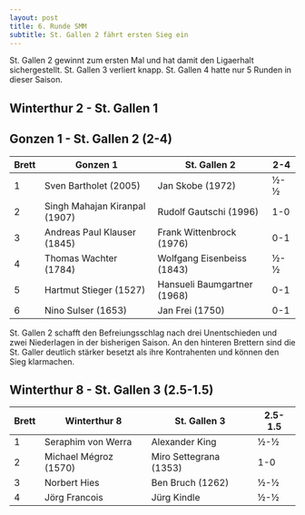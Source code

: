 ```yaml
---
layout: post
title: 6. Runde SMM
subtitle: St. Gallen 2 fährt ersten Sieg ein
---
```


St. Gallen 2 gewinnt zum ersten Mal und hat damit den Ligaerhalt sichergestellt. St. Gallen 3 verliert knapp. St. Gallen 4 hatte nur 5 Runden in dieser Saison.

## Winterthur 2 - St. Gallen 1

## Gonzen 1 - St. Gallen 2 (2-4)

| Brett | Gonzen 1                      | St. Gallen 2                | 2-4 |
| ----- | ----------------------------- | --------------------------- | --- |
| 1     | Sven Bartholet (2005)         | Jan Skobe (1972)            | ½-½ |
| 2     | Singh Mahajan Kiranpal (1907) | Rudolf Gautschi (1996)      | 1-0 |
| 3     | Andreas Paul Klauser (1845)   | Frank Wittenbrock (1976)    | 0-1 |
| 4     | Thomas Wachter (1784)         | Wolfgang Eisenbeiss (1843)  | ½-½ |
| 5     | Hartmut Stieger (1527)        | Hansueli Baumgartner (1968) | 0-1 |
| 6     | Nino Sulser (1653)            | Jan Frei (1750)             | 0-1 |

St. Gallen 2 schafft den Befreiungsschlag nach drei Unentschieden und zwei Niederlagen in der bisherigen Saison. An den hinteren Brettern sind die St. Galler deutlich stärker besetzt als ihre Kontrahenten und können den Sieg klarmachen.

## Winterthur 8 - St. Gallen 3 (2.5-1.5)

| Brett | Winterthur 8          | St. Gallen 3           | 2.5-1.5 |
| ----- | --------------------- | ---------------------- | ------- |
| 1     | Seraphim von Werra    | Alexander King         | ½-½     |
| 2     | Michael Mégroz (1570) | Miro Settegrana (1353) | 1-0     |
| 3     | Norbert Hies          | Ben Bruch (1262)       | ½-½     |
| 4     | Jörg Francois         | Jürg Kindle            | ½-½     |
